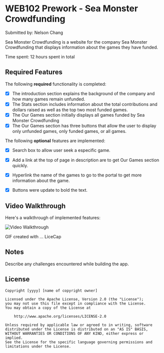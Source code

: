 # WEB102 Prework - Sea Monster Crowdfunding

Submitted by: Nelson Chang

Sea Monster Crowdfunding is a website for the company Sea Monster Crowdfunding that displays information about the games they have funded.

Time spent: 12 hours spent in total

## Required Features

The following **required** functionality is completed:

* [X] The introduction section explains the background of the company and how many games remain unfunded.
* [X] The Stats section includes information about the total contributions and dollars raised as well as the top two most funded games.
* [X] The Our Games section initially displays all games funded by Sea Monster Crowdfunding
* [X] The Our Games section has three buttons that allow the user to display only unfunded games, only funded games, or all games.

The following **optional** features are implemented:

* [X] Search box to allow user seek a especific game.
* [X] Add a link at the top of page in description are to get Our Games section quickly.
* [X] Hyperlink the name of the games to go to the portal to get more information about the game.
* [X] Buttons were update to bold the text.




## Video Walkthrough

Here's a walkthrough of implemented features:

<img src='./assets/Web102.gif' title='Video Walkthrough' width='' alt='Video Walkthrough' />

GIF created with ... LiceCap 

## Notes

Describe any challenges encountered while building the app.

## License

    Copyright [yyyy] [name of copyright owner]

    Licensed under the Apache License, Version 2.0 (the "License");
    you may not use this file except in compliance with the License.
    You may obtain a copy of the License at

        http://www.apache.org/licenses/LICENSE-2.0

    Unless required by applicable law or agreed to in writing, software
    distributed under the License is distributed on an "AS IS" BASIS,
    WITHOUT WARRANTIES OR CONDITIONS OF ANY KIND, either express or implied.
    See the License for the specific language governing permissions and
    limitations under the License.
